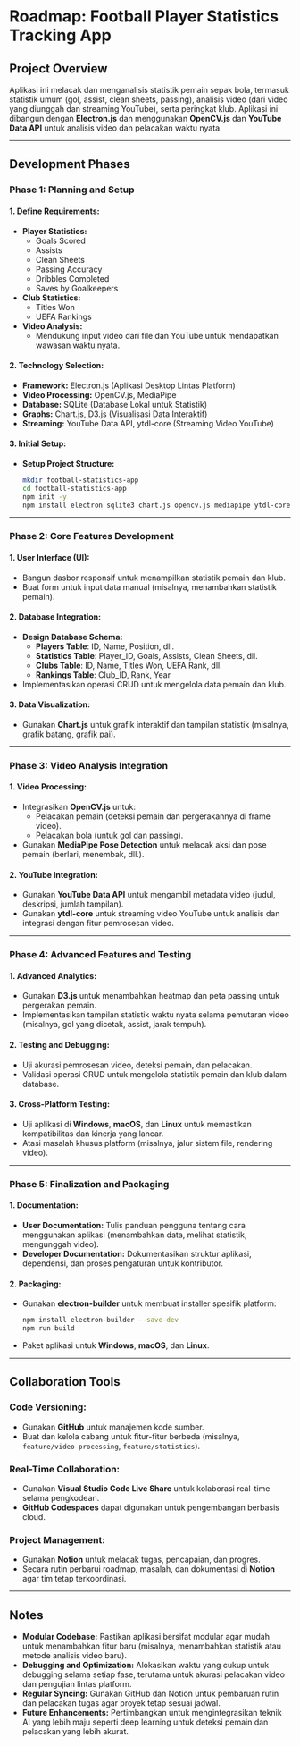 # Roadmap: Football Player Statistics Tracking App

## Project Overview

Aplikasi ini melacak dan menganalisis statistik pemain sepak bola, termasuk statistik umum (gol, assist, clean sheets, passing), analisis video (dari video yang diunggah dan streaming YouTube), serta peringkat klub. Aplikasi ini dibangun dengan **Electron.js** dan menggunakan **OpenCV.js** dan **YouTube Data API** untuk analisis video dan pelacakan waktu nyata.

---

## Development Phases

### Phase 1: Planning and Setup

#### 1. **Define Requirements:**
   - **Player Statistics:**
     - Goals Scored
     - Assists
     - Clean Sheets
     - Passing Accuracy
     - Dribbles Completed
     - Saves by Goalkeepers
   - **Club Statistics:**
     - Titles Won
     - UEFA Rankings
   - **Video Analysis:**
     - Mendukung input video dari file dan YouTube untuk mendapatkan wawasan waktu nyata.

#### 2. **Technology Selection:**
   - **Framework:** Electron.js (Aplikasi Desktop Lintas Platform)
   - **Video Processing:** OpenCV.js, MediaPipe
   - **Database:** SQLite (Database Lokal untuk Statistik)
   - **Graphs:** Chart.js, D3.js (Visualisasi Data Interaktif)
   - **Streaming:** YouTube Data API, ytdl-core (Streaming Video YouTube)

#### 3. **Initial Setup:**
   - **Setup Project Structure:**
     ```bash
     mkdir football-statistics-app
     cd football-statistics-app
     npm init -y
     npm install electron sqlite3 chart.js opencv.js mediapipe ytdl-core axios
     ```

---

### Phase 2: Core Features Development

#### 1. **User Interface (UI):**
   - Bangun dasbor responsif untuk menampilkan statistik pemain dan klub.
   - Buat form untuk input data manual (misalnya, menambahkan statistik pemain).
   
#### 2. **Database Integration:**
   - **Design Database Schema:**
     - **Players Table**: ID, Name, Position, dll.
     - **Statistics Table**: Player_ID, Goals, Assists, Clean Sheets, dll.
     - **Clubs Table**: ID, Name, Titles Won, UEFA Rank, dll.
     - **Rankings Table**: Club_ID, Rank, Year
   - Implementasikan operasi CRUD untuk mengelola data pemain dan klub.

#### 3. **Data Visualization:**
   - Gunakan **Chart.js** untuk grafik interaktif dan tampilan statistik (misalnya, grafik batang, grafik pai).

---

### Phase 3: Video Analysis Integration

#### 1. **Video Processing:**
   - Integrasikan **OpenCV.js** untuk:
     - Pelacakan pemain (deteksi pemain dan pergerakannya di frame video).
     - Pelacakan bola (untuk gol dan passing).
   - Gunakan **MediaPipe Pose Detection** untuk melacak aksi dan pose pemain (berlari, menembak, dll.).

#### 2. **YouTube Integration:**
   - Gunakan **YouTube Data API** untuk mengambil metadata video (judul, deskripsi, jumlah tampilan).
   - Gunakan **ytdl-core** untuk streaming video YouTube untuk analisis dan integrasi dengan fitur pemrosesan video.

---

### Phase 4: Advanced Features and Testing

#### 1. **Advanced Analytics:**
   - Gunakan **D3.js** untuk menambahkan heatmap dan peta passing untuk pergerakan pemain.
   - Implementasikan tampilan statistik waktu nyata selama pemutaran video (misalnya, gol yang dicetak, assist, jarak tempuh).

#### 2. **Testing and Debugging:**
   - Uji akurasi pemrosesan video, deteksi pemain, dan pelacakan.
   - Validasi operasi CRUD untuk mengelola statistik pemain dan klub dalam database.

#### 3. **Cross-Platform Testing:**
   - Uji aplikasi di **Windows**, **macOS**, dan **Linux** untuk memastikan kompatibilitas dan kinerja yang lancar.
   - Atasi masalah khusus platform (misalnya, jalur sistem file, rendering video).

---

### Phase 5: Finalization and Packaging

#### 1. **Documentation:**
   - **User Documentation:** Tulis panduan pengguna tentang cara menggunakan aplikasi (menambahkan data, melihat statistik, mengunggah video).
   - **Developer Documentation:** Dokumentasikan struktur aplikasi, dependensi, dan proses pengaturan untuk kontributor.

#### 2. **Packaging:**
   - Gunakan **electron-builder** untuk membuat installer spesifik platform:
     ```bash
     npm install electron-builder --save-dev
     npm run build
     ```
   - Paket aplikasi untuk **Windows**, **macOS**, dan **Linux**.

---

## Collaboration Tools

### **Code Versioning:**
   - Gunakan **GitHub** untuk manajemen kode sumber.
   - Buat dan kelola cabang untuk fitur-fitur berbeda (misalnya, `feature/video-processing`, `feature/statistics`).

### **Real-Time Collaboration:**
   - Gunakan **Visual Studio Code Live Share** untuk kolaborasi real-time selama pengkodean.
   - **GitHub Codespaces** dapat digunakan untuk pengembangan berbasis cloud.

### **Project Management:**
   - Gunakan **Notion** untuk melacak tugas, pencapaian, dan progres.
   - Secara rutin perbarui roadmap, masalah, dan dokumentasi di **Notion** agar tim tetap terkoordinasi.
   
---

## Notes

- **Modular Codebase:** Pastikan aplikasi bersifat modular agar mudah untuk menambahkan fitur baru (misalnya, menambahkan statistik atau metode analisis video baru).
- **Debugging and Optimization:** Alokasikan waktu yang cukup untuk debugging selama setiap fase, terutama untuk akurasi pelacakan video dan pengujian lintas platform.
- **Regular Syncing:** Gunakan GitHub dan Notion untuk pembaruan rutin dan pelacakan tugas agar proyek tetap sesuai jadwal.
- **Future Enhancements:** Pertimbangkan untuk mengintegrasikan teknik AI yang lebih maju seperti deep learning untuk deteksi pemain dan pelacakan yang lebih akurat.